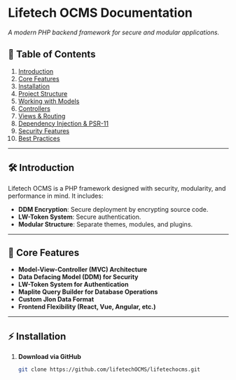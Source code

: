# Lifetech OCMS Documentation  
_A modern PHP backend framework for secure and modular applications._

## 📖 Table of Contents  
1. [Introduction](#introduction)  
2. [Core Features](#core-features)  
3. [Installation](#installation)  
4. [Project Structure](#project-structure)  
5. [Working with Models](#working-with-models)  
6. [Controllers](#controllers)  
7. [Views & Routing](#views--routing)  
8. [Dependency Injection & PSR-11](#dependency-injection--psr-11)  
9. [Security Features](#security-features)  
10. [Best Practices](#best-practices)  

---

## 🛠 Introduction  
Lifetech OCMS is a PHP framework designed with security, modularity, and performance in mind. It includes:  
- **DDM Encryption**: Secure deployment by encrypting source code.  
- **LW-Token System**: Secure authentication.  
- **Modular Structure**: Separate themes, modules, and plugins.  

---

## 🔹 Core Features  
- **Model-View-Controller (MVC) Architecture**  
- **Data Defacing Model (DDM) for Security**  
- **LW-Token System for Authentication**  
- **Maplite Query Builder for Database Operations**  
- **Custom Jlon Data Format**  
- **Frontend Flexibility (React, Vue, Angular, etc.)**  

---

## ⚡ Installation  
1. **Download via GitHub**  
   ```sh
   git clone https://github.com/lifetechOCMS/lifetechocms.git